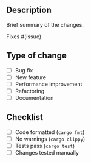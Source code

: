 ## Description

Brief summary of the changes.

Fixes #(issue)

## Type of change

- [ ] Bug fix
- [ ] New feature
- [ ] Performance improvement
- [ ] Refactoring
- [ ] Documentation

## Checklist

- [ ] Code formatted (`cargo fmt`)
- [ ] No warnings (`cargo clippy`)
- [ ] Tests pass (`cargo test`)
- [ ] Changes tested manually
